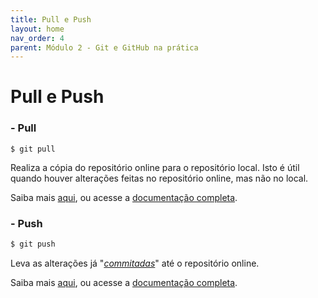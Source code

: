 ```yaml
---
title: Pull e Push
layout: home
nav_order: 4
parent: Módulo 2 - Git e GitHub na prática
---
```


<h1>Pull e Push</h1>

<h3 id = "pull">- Pull</h3>

```
$ git pull
```
<p>
Realiza a cópia do repositório online para o repositório local. Isto é útil quando houver alterações feitas no repositório online, mas não no local.
</p>

<p align = "justify">
Saiba mais <a href = "https://docs.github.com/pt/pull-requests/collaborating-with-pull-requests/proposing-changes-to-your-work-with-pull-requests/creating-a-pull-request">aqui</a>, ou acesse a <a href = "https://git-scm.com/docs/git-pull/pt_BR">documentação completa</a>.
</p>


<h3 id = "push">- Push</h3>

```bash
$ git push
```

<p align = "justify">
Leva as alterações já "<a href = "https://wmpjrufg.github.io/GIT0001/002-2.html#commit
"><i>commitadas</i></a>" até o repositório online.
</p>

<p>
Saiba mais <a href = "https://docs.github.com/pt/get-started/using-git/pushing-commits-to-a-remote-repository">aqui</a>, ou acesse a <a href = "https://git-scm.com/docs/git-push/pt_BR">documentação completa</a>.
</p>
